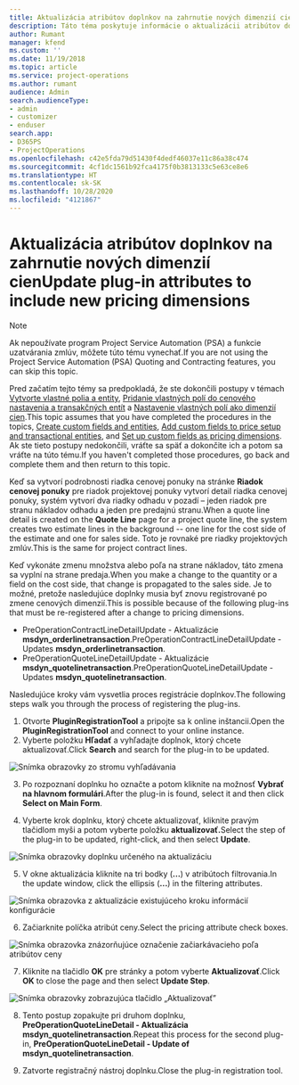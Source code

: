 ```yaml
---
title: Aktualizácia atribútov doplnkov na zahrnutie nových dimenzií cien
description: Táto téma poskytuje informácie o aktualizácii atribútov doplnkov pre dimenzie cien.
author: Rumant
manager: kfend
ms.custom: ''
ms.date: 11/19/2018
ms.topic: article
ms.service: project-operations
ms.author: rumant
audience: Admin
search.audienceType:
- admin
- customizer
- enduser
search.app:
- D365PS
- ProjectOperations
ms.openlocfilehash: c42e5fda79d51430f4dedf46037e11c86a38c474
ms.sourcegitcommit: 4cf1dc1561b92fca4175f0b3813133c5e63ce8e6
ms.translationtype: HT
ms.contentlocale: sk-SK
ms.lasthandoff: 10/28/2020
ms.locfileid: "4121867"
---
```

# <a name="update-plug-in-attributes-to-include-new-pricing-dimensions"></a><span data-ttu-id="ab0ab-103">Aktualizácia atribútov doplnkov na zahrnutie nových dimenzií cien</span><span class="sxs-lookup"><span data-stu-id="ab0ab-103">Update plug-in attributes to include new pricing dimensions</span></span>

> [!NOTE]
> <span data-ttu-id="ab0ab-104">Ak nepoužívate program Project Service Automation (PSA) a funkcie uzatvárania zmlúv, môžete túto tému vynechať.</span><span class="sxs-lookup"><span data-stu-id="ab0ab-104">If you are not using the Project Service Automation (PSA) Quoting and Contracting features, you can skip this topic.</span></span>

<span data-ttu-id="ab0ab-105">Pred začatím tejto témy sa predpokladá, že ste dokončili postupy v témach [Vytvorte vlastné polia a entity](create-custom-fields-entities.md), [Pridanie vlastných polí do cenového nastavenia a transakčných entít](field-references.md) a [Nastavenie vlastných polí ako dimenzií cien](set-up-pricing-dimensions.md).</span><span class="sxs-lookup"><span data-stu-id="ab0ab-105">This topic assumes that you have completed the procedures in the topics, [Create custom fields and entities](create-custom-fields-entities.md), [Add custom fields to price setup and transactional entities](field-references.md), and [Set up custom fields as pricing dimensions](set-up-pricing-dimensions.md).</span></span> <span data-ttu-id="ab0ab-106">Ak ste tieto postupy nedokončili, vráťte sa späť a dokončite ich a potom sa vráťte na túto tému.</span><span class="sxs-lookup"><span data-stu-id="ab0ab-106">If you haven't completed those procedures, go back and complete them and then return to this topic.</span></span>

<span data-ttu-id="ab0ab-107">Keď sa vytvorí podrobnosti riadka cenovej ponuky na stránke **Riadok cenovej ponuky** pre riadok projektovej ponuky vytvorí detail riadka cenovej ponuky, systém vytvorí dva riadky odhadu v pozadí – jeden riadok pre stranu nákladov odhadu a jeden pre predajnú stranu.</span><span class="sxs-lookup"><span data-stu-id="ab0ab-107">When a quote line detail is created on the **Quote Line** page for a project quote line, the system creates two estimate lines in the background -- one line for the cost side of the estimate and one for sales side.</span></span> <span data-ttu-id="ab0ab-108">Toto je rovnaké pre riadky projektových zmlúv.</span><span class="sxs-lookup"><span data-stu-id="ab0ab-108">This is the same  for project contract lines.</span></span>

<span data-ttu-id="ab0ab-109">Keď vykonáte zmenu množstva alebo poľa na strane nákladov, táto zmena sa vyplní na strane predaja.</span><span class="sxs-lookup"><span data-stu-id="ab0ab-109">When you make a change to the quantity or a field on the cost side, that change is propagated to the sales side.</span></span> <span data-ttu-id="ab0ab-110">Je to možné, pretože nasledujúce doplnky musia byť znovu registrované po zmene cenových dimenzií.</span><span class="sxs-lookup"><span data-stu-id="ab0ab-110">This is possible because of the following plug-ins that must be re-registered after a change to pricing dimensions.</span></span>

- <span data-ttu-id="ab0ab-111">PreOperationContractLineDetailUpdate - Aktualizácie **msdyn_orderlinetransaction**.</span><span class="sxs-lookup"><span data-stu-id="ab0ab-111">PreOperationContractLineDetailUpdate - Updates **msdyn_orderlinetransaction**.</span></span>
- <span data-ttu-id="ab0ab-112">PreOperationQuoteLineDetailUpdate - Aktualizácie **msdyn_quotelinetransaction**.</span><span class="sxs-lookup"><span data-stu-id="ab0ab-112">PreOperationQuoteLineDetailUpdate - Updates **msdyn_quotelinetransaction**.</span></span>

<span data-ttu-id="ab0ab-113">Nasledujúce kroky vám vysvetlia proces registrácie doplnkov.</span><span class="sxs-lookup"><span data-stu-id="ab0ab-113">The following steps walk you through the process of registering the plug-ins.</span></span>

1. <span data-ttu-id="ab0ab-114">Otvorte **PluginRegistrationTool** a pripojte sa k online inštancii.</span><span class="sxs-lookup"><span data-stu-id="ab0ab-114">Open the **PluginRegistrationTool** and connect to your online instance.</span></span>
2. <span data-ttu-id="ab0ab-115">Vyberte položku **Hľadať** a vyhľadajte doplnok, ktorý chcete aktualizovať.</span><span class="sxs-lookup"><span data-stu-id="ab0ab-115">Click **Search** and search for the plug-in to be updated.</span></span>

 ![Snímka obrazovky zo stromu vyhľadávania](media/PRT-1.png)

3. <span data-ttu-id="ab0ab-117">Po rozpoznaní doplnku ho označte a potom kliknite na možnosť **Vybrať na hlavnom formulári**.</span><span class="sxs-lookup"><span data-stu-id="ab0ab-117">After the plug-in is found, select it and then click **Select on Main Form**.</span></span>

4. <span data-ttu-id="ab0ab-118">Vyberte krok doplnku, ktorý chcete aktualizovať, kliknite pravým tlačidlom myši a potom vyberte položku **aktualizovať.**</span><span class="sxs-lookup"><span data-stu-id="ab0ab-118">Select the step of the plug-in to be updated, right-click, and then select **Update**.</span></span>

 ![Snímka obrazovky doplnku určeného na aktualizáciu](media/PRT-2.png)
 
5. <span data-ttu-id="ab0ab-120">V okne aktualizácia kliknite na tri bodky (**...**) v atribútoch filtrovania.</span><span class="sxs-lookup"><span data-stu-id="ab0ab-120">In the update window, click the ellipsis (**...**) in the filtering attributes.</span></span>

 ![Snímka obrazovka z aktualizácie existujúceho kroku informácií konfigurácie](media/PRT-3.png)
 
6. <span data-ttu-id="ab0ab-122">Začiarknite políčka atribút ceny.</span><span class="sxs-lookup"><span data-stu-id="ab0ab-122">Select the pricing attribute check boxes.</span></span>

 ![Snímka obrazovka znázorňujúce označenie začiarkávacieho poľa atribútov ceny](media/PRT-4.png)

7. <span data-ttu-id="ab0ab-124">Kliknite na tlačidlo **OK** pre stránky a potom vyberte **Aktualizovať**.</span><span class="sxs-lookup"><span data-stu-id="ab0ab-124">Click **OK** to close the page and then select **Update Step**.</span></span>

 ![Snímka obrazovky zobrazujúca tlačidlo „Aktualizovať”](media/PRT-5.png)
 
8. <span data-ttu-id="ab0ab-126">Tento postup zopakujte pri druhom doplnku, **PreOperationQuoteLineDetail - Aktualizácia msdyn_quotelinetransaction**.</span><span class="sxs-lookup"><span data-stu-id="ab0ab-126">Repeat this process for the second plug-in, **PreOperationQuoteLineDetail - Update of msdyn_quotelinetransaction**.</span></span>

9. <span data-ttu-id="ab0ab-127">Zatvorte registračný nástroj doplnku.</span><span class="sxs-lookup"><span data-stu-id="ab0ab-127">Close the plug-in registration tool.</span></span>


